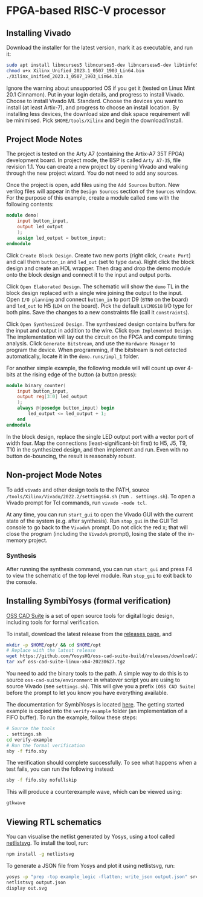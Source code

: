 # FPGA-based RISC-V processor

## Installing Vivado

Download the installer for the latest version, mark it as executable, and run it:

```bash
sudo apt install libncurses5 libncurses5-dev libncursesw5-dev libtinfo5
chmod u+x Xilinx_Unified_2023.1_0507_1903_Lin64.bin
./Xilinx_Unified_2023.1_0507_1903_Lin64.bin
```

Ignore the warning about unsupported OS if you get it (tested on Linux Mint 20.1 Cinnamon). Put in your login details, and progress to install Vivado. Choose to install Vivado ML Standard. Choose the devices you want to install (at least Artix-7), and progress to choose an install location. By installing less devices, the download size and disk space requirement will be minimised. Pick `$HOME/tools/Xilinx` and begin the download/install.

## Project Mode Notes

The project is tested on the Arty A7 (containing the Artix-A7 35T FPGA) development board. In project mode, the BSP is called `Arty A7-35`, file revision 1.1. You can create a new project by opening Vivado and walking through the new project wizard. You do not need to add any sources.

Once the project is open, add files using the `Add Sources` button. New verilog files will appear in the `Design Sources` section of the `Sources` window. For the purpose of this example, create a module called `demo` with the following contents:

```verilog
module demo(
    input button_input,
    output led_output
    );
    assign led_output = button_input;
endmodule
```

Click `Create Block Design`. Create two new ports (right click, `Create Port`) and call them `button_in` and `led_out` (set to type `data`). Right click the block design and create an HDL wrapper. Then drag and drop the demo module onto the block design and connect it to the input and output ports.

Click `Open Elaborated Design`. The schematic will show the `demo` TL in the block design replaced with a single wire joining the output to the input. Open `I/O planning` and connect `button_in` to port D9 (`BTN0` on the board) and `led_out` to H5 (`LD4` on the board). Pick the default `LVCMOS18` I/O type for both pins. Save the changes to a new constraints file (call it `constraints`).

Click `Open Synthesized Design`. The synthesized design contains buffers for the input and output in addition to the wire. Click `Open Implemented Design`. The implementation will lay out the circuit on the FPGA and compute timing analysis. Click `Generate Bitstream`, and use the `Hardware Manager` to program the device. When programming, if the bitstream is not detected automatically, locate it in the `demo.runs/impl_1` folder. 

For another simple example, the following module will will count up over 4-bits at the rising edge of the button (a button press):

```verilog
module binary_counter(
    input button_input,
    output reg[3:0] led_output
    );
    always @(posedge button_input) begin
        led_output <= led_output + 1;
    end
endmodule
```

In the block design, replace the single LED output port with a vector port of width four. Map the connections (least-significant-bit first) to H5, J5, T9, T10 in the synthesized design, and then implement and run. Even with no button de-bouncing, the result is reasonably robust.

## Non-project Mode Notes

To add `vivado` and other design tools to the PATH, source `/tools/Xilinx/Vivado/2022.2/settings64.sh` (run `. settings.sh`). To open a Vivado prompt for Tcl commands, run `vivado -mode tcl`.

At any time, you can run `start_gui` to open the Vivado GUI with the current state of the system (e.g. after synthesis). Run `stop_gui` in the GUI Tcl console to go back to the `Vivado%` prompt. Do not click the red x; that will close the program (including the `Vivado%` prompt), losing the state of the in-memory project.

### Synthesis

After running the synthesis command, you can run `start_gui` and press F4 to view the schematic of the top level module. Run `stop_gui` to exit back to the console.

## Installing SymbiYosys (formal verification)

[OSS CAD Suite](https://github.com/YosysHQ/oss-cad-suite-build) is a set of open source tools for digital logic design, including tools for formal verification.

To install, download the latest release from the [releases page](https://github.com/YosysHQ/oss-cad-suite-build/releases), and 

```bash
mkdir -p $HOME/opt/ && cd $HOME/opt
# Replace with the latest release 
wget https://github.com/YosysHQ/oss-cad-suite-build/releases/download/2023-06-27/oss-cad-suite-linux-x64-20230627.tgz
tar xvf oss-cad-suite-linux-x64-20230627.tgz
```

You need to add the binary tools to the path. A simple way to do this is to source `oss-cad-suite/environment` in whatever script you are using to source Vivado (see `settings.sh`). This will give you a prefix `(OSS CAD Suite)` before the prompt to let you know you have everything available.

The documentation for SymbiYosys is located [here](https://yosyshq.readthedocs.io/projects/sby/en/latest/install.html). The getting started example is copied into the `verify-example` folder (an implementation of a FIFO buffer). To run the example, follow these steps:

```bash
# Source the tools
. settings.sh
cd verify-example
# Run the formal verification
sby -f fifo.sby
```

The verification should complete successfully. To see what happens when a test fails, you can run the following instead:

```bash
sby -f fifo.sby nofullskip
```

This will produce a counterexample wave, which can be viewed using:

```bash
gtkwave 
```

## Viewing RTL schematics

You can visualise the netlist generated by Yosys, using a tool called [netlistsvg](https://github.com/nturley/netlistsvg). To install the tool, run:

```bash
npm install -g netlistsvg
```

To generate a JSON file from Yosys and plot it using netlistsvg, run:

```bash
yosys -p "prep -top example_logic -flatten; write_json output.json" src/example_logic.v
netlistsvg output.json
display out.svg
```


